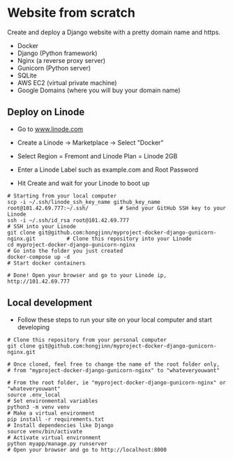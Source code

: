 # Website from scratch

Create and deploy a Django website with a pretty domain name and https.
* Docker
* Django (Python framework)
* Nginx (a reverse proxy server)
* Gunicorn (Python server)
* SQLite
* AWS EC2 (virtual private machine)
* Google Domains (where you will buy your domain name)


## Deploy on Linode

* Go to www.linode.com

* Create a Linode -> Marketplace -> Select "Docker"

* Select Region = Fremont and Linode Plan = Linode 2GB

* Enter a Linode Label such as example.com and Root Password

* Hit Create and wait for your Linode to boot up

```
# Starting from your local computer
scp -i ~/.ssh/linode_ssh_key_name github_key_name root@101.42.69.777:~/.ssh/          # Send your GitHub SSH key to your Linode
ssh -i ~/.ssh/id_rsa root@101.42.69.777                                               # SSH into your Linode
git clone git@github.com:hongjinn/myproject-docker-django-gunicorn-nginx.git          # Clone this repository into your Linode
cd myproject-docker-django-gunicorn-nginx                                             # Go into the folder you just created
docker-compose up -d                                                                  # Start docker containers

# Done! Open your browser and go to your Linode ip, http://101.42.69.777
```

## Local development

* Follow these steps to run your site on your local computer and start developing

```
# Clone this repository from your personal computer
git clone git@github.com:hongjinn/myproject-docker-django-gunicorn-nginx.git              

# Once cloned, feel free to change the name of the root folder only,
# from "myproject-docker-django-gunicorn-nginx" to "whateveryouwant"

# From the root folder, ie "myproject-docker-django-gunicorn-nginx" or "whateveryouwant"
source .env_local                                                         # Set environmental variables
python3 -m venv venv                                                      # Make a virtual environment
pip install -r requirements.txt                                           # Install dependencies like Django
source venv/bin/activate                                                  # Activate virtual environment
python myapp/manage.py runserver                                          # Open your browser and go to http://localhost:8000
```
